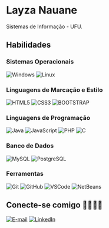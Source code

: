 # Layza Nauane

Sistemas de Informação - UFU.

## Habilidades

### Sistemas Operacionais

![Windows](https://img.shields.io/badge/Windows-black?style=for-the-badge&logo=windows&logoColor=0078D6)
![Linux](https://img.shields.io/badge/Linux-black?style=for-the-badge&logo=linux&logoColor=yellow)

### Linguagens de Marcação e Estilo

![HTML5](https://img.shields.io/badge/html5-black.svg?style=for-the-badge&logo=html5&logoColor=%23E34F26)
![CSS3](https://img.shields.io/badge/css3-black.svg?style=for-the-badge&logo=css3&logoColor=%231572B6)
![BOOTSTRAP](https://img.shields.io/badge/bootstrap-black.svg?style=for-the-badge&logo=bootstrap&logoColor=%800080)

### Linguagens de Programação

![Java](https://img.shields.io/badge/java-black.svg?style=for-the-badge&logo=openjdk&logoColor=red)
![JavaScript](https://img.shields.io/badge/javascript-black.svg?style=for-the-badge&logo=javascript&logoColor=%23F7DF1E)
![PHP](https://img.shields.io/badge/php-black.svg?style=for-the-badge&logo=php&logoColor=blue)
![C](https://img.shields.io/badge/C-black.svg?style=for-the-badge&logo=c&logoColor=blue)

### Banco de Dados

![MySQL](https://img.shields.io/badge/mysql-black.svg?style=for-the-badge&logo=mysql&logoColor=blue)
![PostgreSQL](https://img.shields.io/badge/postgresql-black.svg?style=for-the-badge&logo=postgresql&logoColor=blue)


### Ferramentas

![Git](https://img.shields.io/badge/GIT-black?style=for-the-badge&logo=git&logoColor=E44C30)
![GitHub](https://img.shields.io/badge/GitHub-000000?style=for-the-badge&logo=github&logoColor=white)
![VSCode](https://img.shields.io/badge/VSCode-black?style=for-the-badge&logo=visualstudiocode&logoColor=blue)
![NetBeans](https://img.shields.io/badge/NetBeans-black?style=for-the-badge&logo=netneans&)

## Conecte-se comigo 🫱🏼‍🫲🏽

[![E-mail](https://img.shields.io/badge/-Email-000?style=for-the-badge&logo=microsoft-outlook&logoColor=blue)](mailto:layzanauanedev@gmail.com)
[![LinkedIn](https://img.shields.io/badge/LinkedIn-000?style=for-the-badge&logo=linkedin&logoColor=0E76A8)](https://www.linkedin.com/in/layza-nauane-dev12/)
